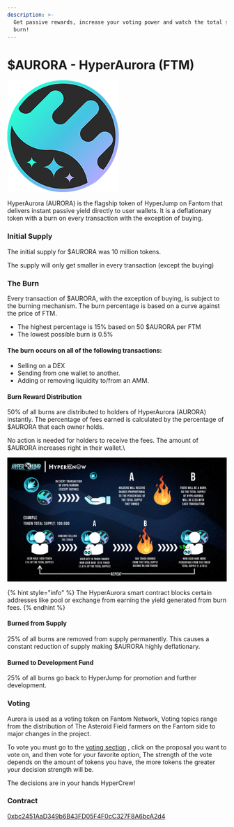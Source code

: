 ```yaml
---
description: >-
  Get passive rewards, increase your voting power and watch the total supply
  burn!
---
```


# $AURORA - HyperAurora (FTM)

![](<../.gitbook/assets/image (5).png>)

HyperAurora (AURORA) is the flagship token of HyperJump on Fantom that delivers instant passive yield directly to user wallets. It is a deflationary token with a burn on every transaction with the exception of buying.

### Initial Supply

The initial supply for $AURORA was 10 million tokens.&#x20;

The supply will only get smaller in every transaction (except the buying)

### The Burn

Every transaction of $AURORA, with the exception of buying, is subject to the burning mechanism. The burn percentage is based on a curve against the price of FTM.&#x20;

* The highest percentage is 15% based on 50 $AURORA per FTM
* The lowest possible burn is 0.5%

#### The burn occurs on all of the following transactions:

* Selling on a DEX
* Sending from one wallet to another.
* Adding or removing liquidity to/from an AMM.

#### Burn Reward Distribution

50% of all burns are distributed to holders of HyperAurora (AURORA) instantly. The percentage of fees earned is calculated by the percentage of $AURORA that each owner holds.

No action is needed for holders to receive the fees. The amount of $AURORA increases right in their wallet.\


![Burn Cycle](<../.gitbook/assets/image (17).png>)

{% hint style="info" %}
The HyperAurora smart contract blocks certain addresses like pool or exchange from earning the yield generated from burn fees.
{% endhint %}

#### &#x20;Burned from Supply

25% of all burns are removed from supply permanently. This causes a constant reduction of supply making $AURORA highly deflationary.

#### Burned to Development Fund

25% of all burns go back to HyperJump for promotion and further development.

### Voting

Aurora is used as a voting token on Fantom Network, Voting topics range from the distribution of The Asteroid Field farmers on the Fantom side to major changes in the project.

To vote you must go to the [voting section](https://snapshot.org/#/ftm.hyperjumpdao.eth) , click on the proposal you want to vote on, and then vote for your favorite option, The strength of the vote depends on the amount of tokens you have, the more tokens the greater your decision strength will be.

The decisions are in your hands HyperCrew!

### Contract

[0xbc2451AaD349b6B43FD05F4F0cC327F8A6bcA2d4](https://ftmscan.com/address/0xbc2451aad349b6b43fd05f4f0cc327f8a6bca2d4#code)
